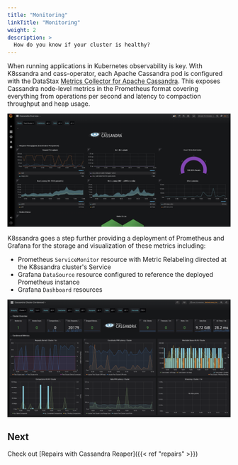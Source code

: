 ```yaml
---
title: "Monitoring"
linkTitle: "Monitoring"
weight: 2
description: > 
  How do you know if your cluster is healthy?
---
```


When running applications in Kubernetes observability is key. With K8ssandra and
cass-operator, each Apache Cassandra pod is configured with the DataStax
[Metrics Collector for Apache
Cassandra](https://github.com/datastax/metric-collector-for-apache-cassandra).
This exposes Cassandra node-level metrics in the Prometheus format covering
everything from operations per second and latency to compaction throughput and
heap usage.

![Grafana Overview](grafana-overview.png)

K8ssandra goes a step further providing a deployment of Prometheus and Grafana
for the storage and visualization of these metrics including:

* Prometheus `ServiceMonitor` resource with Metric Relabeling directed at the
  K8ssandra cluster's Service
* Grafana `DataSource` resource configured to reference the deployed Prometheus
  instance
* Grafana `Dashboard` resources

![Grafana Cluster](grafana-cluster.png)

## Next

Check out [Repairs with Cassandra Reaper]({{< ref "repairs" >}})
